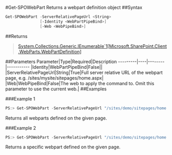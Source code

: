 #Get-SPOWebPart
Returns a webpart definition object
##Syntax
```powershell
Get-SPOWebPart -ServerRelativePageUrl <String>
               [-Identity <WebPartPipeBind>]
               [-Web <WebPipeBind>]
```


##Returns
>[System.Collections.Generic.IEnumerable`1[Microsoft.SharePoint.Client.WebParts.WebPartDefinition]](https://msdn.microsoft.com/en-us/library/microsoft.sharepoint.client.webparts.webpartdefinition.aspx)

##Parameters
Parameter|Type|Required|Description
---------|----|--------|-----------
|Identity|WebPartPipeBind|False||
|ServerRelativePageUrl|String|True|Full server relative URL of the webpart page, e.g. /sites/mysite/sitepages/home.aspx|
|Web|WebPipeBind|False|The web to apply the command to. Omit this parameter to use the current web.|
##Examples

###Example 1
```powershell
PS:> Get-SPOWebPart -ServerRelativePageUrl "/sites/demo/sitepages/home.aspx"
```
Returns all webparts defined on the given page.

###Example 2
```powershell
PS:> Get-SPOWebPart -ServerRelativePageUrl "/sites/demo/sitepages/home.aspx" -Identity a2875399-d6ff-43a0-96da-be6ae5875f82
```
Returns a specific webpart defined on the given page.
